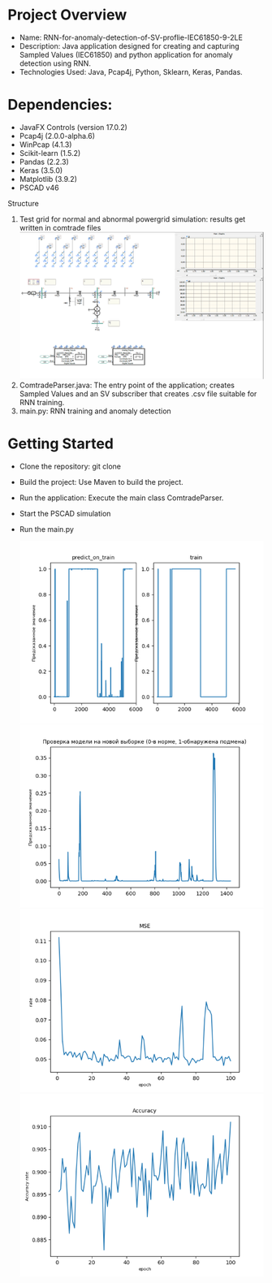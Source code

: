 # Project Overview
- Name: RNN-for-anomaly-detection-of-SV-proflie-IEC61850-9-2LE
- Description: Java application designed for creating and capturing Sampled Values (IEC61850) and python application for anomaly detection using RNN.
- Technologies Used: Java, Pcap4j, Python, Sklearn, Keras, Pandas.
# Dependencies:
- JavaFX Controls (version 17.0.2)
- Pcap4j (2.0.0-alpha.6)
- WinPcap (4.1.3)
- Scikit-learn (1.5.2)
- Pandas (2.2.3)
- Keras (3.5.0)
- Matplotlib (3.9.2)
- PSCAD v46

Structure
1) Test grid for normal and abnormal powergrid simulation: results get written in comtrade files
![alt text](https://github.com/Surjib/RNN-for-anomaly-detection-of-SV-proflie-IEC61850-9-2LE/blob/master/SVcreateAndParse/src/main/resources/test_grid.png)
2) ComtradeParser.java: The entry point of the application; creates Sampled Values and an SV subscriber that creates .csv file suitable for RNN training.
3) main.py: RNN training and anomaly detection

# Getting Started
- Clone the repository: git clone
- Build the project: Use Maven to build the project.
- Run the application: Execute the main class ComtradeParser.
- Start the PSCAD simulation
- Run the main.py

  ![alt text](https://github.com/Surjib/RNN-for-anomaly-detection-of-SV-proflie-IEC61850-9-2LE/blob/master/SVcreateAndParse/src/main/resources/pred_train_comp.png)
  ![alt text](https://github.com/Surjib/RNN-for-anomaly-detection-of-SV-proflie-IEC61850-9-2LE/blob/master/SVcreateAndParse/src/main/resources/prediction_newdata.png)
  ![alt text](https://github.com/Surjib/RNN-for-anomaly-detection-of-SV-proflie-IEC61850-9-2LE/blob/master/SVcreateAndParse/src/main/resources/mse.png)
  ![alt text](https://github.com/Surjib/RNN-for-anomaly-detection-of-SV-proflie-IEC61850-9-2LE/blob/master/SVcreateAndParse/src/main/resources/accuracy.png)
